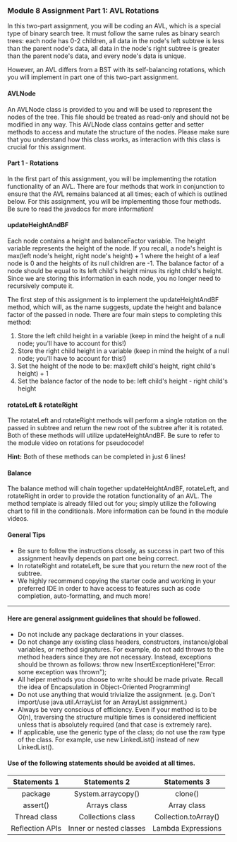 ### Module 8 Assignment Part 1: AVL Rotations

In this two-part assignment, you will be coding an AVL, which is a special type of binary search tree. It must follow the same rules as binary search trees: each node has 0-2 children, all data in the node's left subtree is less than the parent node's data, all data in the node's right subtree is greater than the parent node's data, and every node's data is unique.

However, an AVL differs from a BST with its self-balancing rotations, which you will implement in part one of this two-part assignment.

#### AVLNode
An AVLNode class is provided to you and will be used to represent the nodes of the tree. This file should be treated as read-only and should not be modified in any way. This AVLNode class contains getter and setter methods to access and mutate the structure of the nodes. Please make sure that you understand how this class works, as interaction with this class is crucial for this assignment.

#### Part 1 - Rotations
In the first part of this assignment, you will be implementing the rotation functionality of an AVL. There are four methods that work in conjunction to ensure that the AVL remains balanced at all times; each of which is outlined below. For this assignment, you will be implementing those four methods. Be sure to read the javadocs for more information!

#### updateHeightAndBF
Each node contains a height and balanceFactor variable. The height variable represents the height of the node. If you recall, a node's height is max(left node's height, right node's height) + 1 where the height of a leaf node is 0 and the heights of its null children are -1. The balance factor of a node should be equal to its left child's height minus its right child's height. Since we are storing this information in each node, you no longer need to recursively compute it.

The first step of this assignment is to implement the updateHeightAndBF method, which will, as the name suggests, update the height and balance factor of the passed in node. There are four main steps to completing this method:

1. Store the left child height in a variable (keep in mind the height of a null node; you'll have to account for this!)
2. Store the right child height in a variable (keep in mind the height of a null node; you'll have to account for this!)
3. Set the height of the node to be: max(left child's height, right child's height) + 1
4. Set the balance factor of the node to be: left child's height - right child's height

#### rotateLeft & rotateRight
The rotateLeft and rotateRight methods will perform a single rotation on the passed in subtree and return the new root of the subtree after it is rotated. Both of these methods will utilize updateHeightAndBF. Be sure to refer to the module video on rotations for pseudocode!

**Hint:** Both of these methods can be completed in just 6 lines!

#### Balance
The balance method will chain together updateHeightAndBF, rotateLeft, and rotateRight in order to provide the rotation functionality of an AVL. The method template is already filled out for you; simply utilize the following chart to fill in the conditionals. More information can be found in the module videos.

#### General Tips

* Be sure to follow the instructions closely, as success in part two of this assignment heavily depends on part one being correct.
* In rotateRight and rotateLeft, be sure that you return the new root of the subtree.
* We highly recommend copying the starter code and working in your preferred IDE in order to have access to features such as code completion, auto-formatting, and much more!

---

#### Here are general assignment guidelines that should be followed.

* Do not include any package declarations in your classes.
* Do not change any existing class headers, constructors, instance/global variables, or method signatures. For example, do not add throws to the method headers since they are not necessary. Instead, exceptions should be thrown as follows: throw new InsertExceptionHere("Error: some exception was thrown");
* All helper methods you choose to write should be made private. Recall the idea of Encapsulation in Object-Oriented Programming!
* Do not use anything that would trivialize the assignment. (e.g. Don't import/use java.util.ArrayList for an ArrayList assignment.)
* Always be very conscious of efficiency. Even if your method is to be O(n), traversing the structure multiple times is considered inefficient unless that is absolutely required (and that case is extremely rare).
* If applicable, use the generic type of the class; do not use the raw type of the class. For example, use new LinkedList<Integer>() instead of new LinkedList().

#### Use of the following statements should be avoided at all times.
| Statements 1 | Statements 2 | Statements 3 |
| :---: | :---: | :---: |
| package | System.arraycopy() | clone() |
| assert() | Arrays class | Array class |
| Thread class | Collections class | Collection.toArray() |
| Reflection APIs  | Inner or nested classes  | Lambda Expressions |
	
